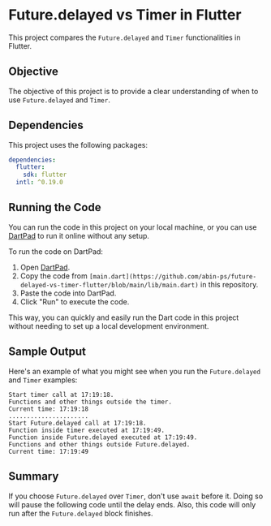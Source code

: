 # Future.delayed vs Timer in Flutter

This project compares the `Future.delayed` and `Timer` functionalities in Flutter. 

## Objective

The objective of this project is to provide a clear understanding of when to use `Future.delayed` and `Timer`.

## Dependencies

This project uses the following packages:

```yaml
dependencies:
  flutter:
    sdk: flutter
  intl: ^0.19.0
```
## Running the Code

You can run the code in this project on your local machine, or you can use [DartPad](https://dartpad.dev/) to run it online without any setup. 

To run the code on DartPad:
1. Open [DartPad](https://dartpad.dev/).
2. Copy the code from `[main.dart](https://github.com/abin-ps/future-delayed-vs-timer-flutter/blob/main/lib/main.dart)` in this repository.
3. Paste the code into DartPad.
4. Click "Run" to execute the code.

This way, you can quickly and easily run the Dart code in this project without needing to set up a local development environment.

## Sample Output

Here's an example of what you might see when you run the `Future.delayed` and `Timer` examples:

```console
Start timer call at 17:19:18.
Functions and other things outside the timer.
Current time: 17:19:18
......................
Start Future.delayed call at 17:19:18.
Function inside timer executed at 17:19:49.
Function inside Future.delayed executed at 17:19:49.
Functions and other things outside Future.delayed.
Current time: 17:19:49
```

## Summary

If you choose `Future.delayed` over `Timer`, don't use `await` before it. Doing so will pause the following code until the delay ends. Also, this code will only run after the `Future.delayed` block finishes.
